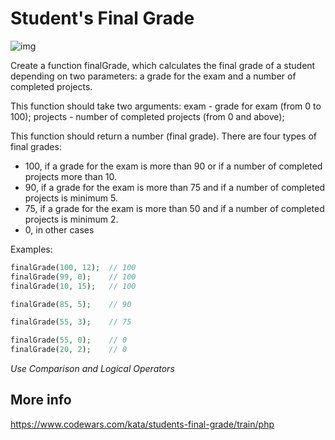 # Student's Final Grade

![img](https://img.shields.io/badge/status-complete-green.svg)

Create a function finalGrade, which calculates the final grade of a student depending on two parameters: a grade for the exam and a number of completed projects.

This function should take two arguments: exam - grade for exam (from 0 to 100); projects - number of completed projects (from 0 and above);

This function should return a number (final grade). There are four types of final grades:

* 100, if a grade for the exam is more than 90 or if a number of completed projects more than 10.
* 90, if a grade for the exam is more than 75 and if a number of completed projects is minimum 5.
* 75, if a grade for the exam is more than 50 and if a number of completed projects is minimum 2.
* 0, in other cases

Examples:
```php
finalGrade(100, 12);  // 100
finalGrade(99, 0);    // 100
finalGrade(10, 15);   // 100

finalGrade(85, 5);    // 90

finalGrade(55, 3);    // 75

finalGrade(55, 0);    // 0
finalGrade(20, 2);    // 0
```

*Use Comparison and Logical Operators*

## More info
https://www.codewars.com/kata/students-final-grade/train/php
